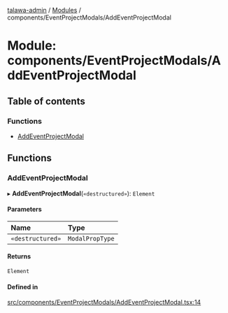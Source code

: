 [talawa-admin](../README.md) / [Modules](../modules.md) / components/EventProjectModals/AddEventProjectModal

# Module: components/EventProjectModals/AddEventProjectModal

## Table of contents

### Functions

- [AddEventProjectModal](components_EventProjectModals_AddEventProjectModal.md#addeventprojectmodal)

## Functions

### AddEventProjectModal

▸ **AddEventProjectModal**(`«destructured»`): `Element`

#### Parameters

| Name | Type |
| :------ | :------ |
| `«destructured»` | `ModalPropType` |

#### Returns

`Element`

#### Defined in

[src/components/EventProjectModals/AddEventProjectModal.tsx:14](https://github.com/disha1202/talawa-admin/blob/b7b8ade/src/components/EventProjectModals/AddEventProjectModal.tsx#L14)
